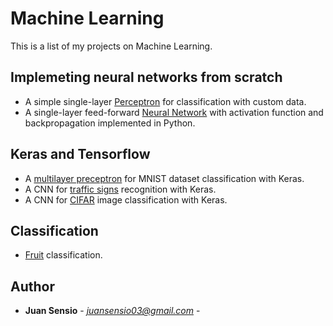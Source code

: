 # Machine Learning
This is a list of my projects on Machine Learning.

## Implemeting neural networks from scratch

- A simple single-layer [Perceptron](https://github.com/JuanSensio/AIprojects/blob/master/ML/perceptron/perceptron.ipynb) for classification with custom data.
- A single-layer feed-forward [Neural Network](https://github.com/JuanSensio/AIprojects/blob/master/ML/nn/nn.py) with activation function and backpropagation implemented in Python.

## Keras and Tensorflow

- A [multilayer preceptron](https://github.com/JuanSensio/AIprojects/blob/master/ML/mnist) for MNIST dataset classification
with Keras. 
- A CNN for [traffic signs](https://github.com/JuanSensio/AIprojects/blob/master/ML/traffic/trafficSigns.ipynb) recognition with Keras.
- A CNN for [CIFAR](https://github.com/JuanSensio/AIprojects/blob/master/ML/cifar) image classification with Keras.

## Classification

- [Fruit](https://github.com/JuanSensio/AIprojects/tree/master/ML/fruits) classification. 

## Author

* **Juan Sensio** - *juansensio03@gmail.com* -
